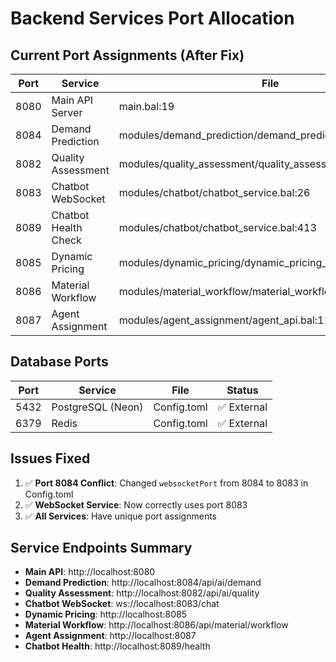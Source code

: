 # Backend Services Port Allocation

## Current Port Assignments (After Fix)

| Port | Service | File | Status |
|------|---------|------|--------|
| 8080 | Main API Server | main.bal:19 | ✅ Active |
| 8084 | Demand Prediction | modules/demand_prediction/demand_prediction_service.bal:12 | ✅ Active |
| 8082 | Quality Assessment | modules/quality_assessment/quality_assessment_service.bal:11 | ✅ Active |
| 8083 | Chatbot WebSocket | modules/chatbot/chatbot_service.bal:26 | ✅ Fixed |
| 8089 | Chatbot Health Check | modules/chatbot/chatbot_service.bal:413 | ✅ Active |
| 8085 | Dynamic Pricing | modules/dynamic_pricing/dynamic_pricing_service.bal:14 | ✅ Active |
| 8086 | Material Workflow | modules/material_workflow/material_workflow_service.bal:12 | ✅ Active |
| 8087 | Agent Assignment | modules/agent_assignment/agent_api.bal:11 | ✅ Active |

## Database Ports
| Port | Service | File | Status |
|------|---------|------|--------|
| 5432 | PostgreSQL (Neon) | Config.toml | ✅ External |
| 6379 | Redis | Config.toml | ✅ External |

## Issues Fixed
1. ✅ **Port 8084 Conflict**: Changed `websocketPort` from 8084 to 8083 in Config.toml
2. ✅ **WebSocket Service**: Now correctly uses port 8083
3. ✅ **All Services**: Have unique port assignments

## Service Endpoints Summary
- **Main API**: http://localhost:8080
- **Demand Prediction**: http://localhost:8084/api/ai/demand  
- **Quality Assessment**: http://localhost:8082/api/ai/quality
- **Chatbot WebSocket**: ws://localhost:8083/chat
- **Dynamic Pricing**: http://localhost:8085
- **Material Workflow**: http://localhost:8086/api/material/workflow
- **Agent Assignment**: http://localhost:8087
- **Chatbot Health**: http://localhost:8089/health